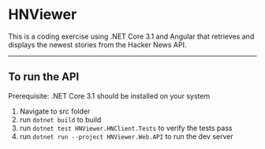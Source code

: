 # HNViewer

This is a coding exercise using .NET Core 3.1 and Angular that retrieves and 
displays the newest stories from the Hacker News API.

___

## To run the API
Prerequisite: .NET Core 3.1 should be installed on your system
1. Navigate to src folder
2. run `dotnet build` to build
3. run `dotnet test HNViewer.HNClient.Tests` to verify the tests pass
4. run `dotnet run --project HNViewer.Web.API` to run the dev server
